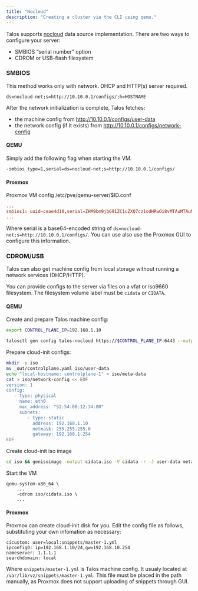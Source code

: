 ```yaml
---
title: "Nocloud"
description: "Creating a cluster via the CLI using qemu."
---
```


Talos supports [nocloud](https://cloudinit.readthedocs.io/en/latest/topics/datasources/nocloud.html) data source implementation.
There are two ways to configure your server:

* SMBIOS “serial number” option
* CDROM or USB-flash filesystem

### SMBIOS

This method works only with network.
DHCP and HTTP(s) server required.

```
ds=nocloud-net;s=http://10.10.0.1/configs/;h=HOSTNAME
```

After the network initialization is complete, Talos fetches:

* the machine config from http://10.10.0.1/configs/user-data
* the network config (if it exists) from http://10.10.0.1/configs/network-config

#### QEMU

Simply add the following flag when starting the VM.

```
-smbios type=1,serial=ds=nocloud-net;s=http://10.10.0.1/configs/
```

#### Proxmox

Proxmox VM config /etc/pve/qemu-server/$ID.conf

```conf
...
smbios1: uuid=ceae4d10,serial=ZHM9bm9jbG91ZC1uZXQ7cz1odHRwOi8vMTAuMTAuMC4xL2NvbmZpZ3Mv,base64=1
...
```

Where serial is a base64-encoded string of `ds=nocloud-net;s=http://10.10.0.1/configs/`.
You can use also use the Proxmox GUI to configure this information.

### CDROM/USB

Talos can also get machine config from local storage without running a network services (DHCP/HTTP).

You can provide configs to the server via files on a vfat or iso9660 filesystem. The filesystem volume label must be ```cidata``` or ```CIDATA```.

#### QEMU

Create and prepare Talos machine config:

```bash
export CONTROL_PLANE_IP=192.168.1.10

talosctl gen config talos-nocloud https://$CONTROL_PLANE_IP:6443 --output-dir _out
```

Prepare cloud-init configs:

```bash
mkdir -p iso
mv _out/controlplane.yaml iso/user-data
echo "local-hostname: controlplane-1" > iso/meta-data
cat > iso/network-config << EOF
version: 1
config:
   - type: physical
     name: eth0
     mac_address: "52:54:00:12:34:00"
     subnets:
        - type: static
          address: 192.168.1.10
          netmask: 255.255.255.0
          gateway: 192.168.1.254
EOF
```

Create cloud-init iso image

```bash 
cd iso && genisoimage -output cidata.iso -V cidata -r -J user-data meta-data network-config
```

Start the VM

```
qemu-system-x86_64 \
    ...
    -cdrom iso/cidata.iso \
    ...
```

#### Proxmox

Proxmox can create cloud-init disk for you.
Edit the config file as follows, substituting your own infomation as necessary:

```config
cicustom: user=local:snippets/master-1.yml
ipconfig0: ip=192.168.1.10/24,gw=192.168.10.254
nameserver: 1.1.1.1
searchdomain: local
```

Where `snippets/master-1.yml` is Talos machine config.
It usualy located at `/var/lib/vz/snippets/master-1.yml`.
This file must be placed in the path manually, as Proxmox does not support uploading of snippets through GUI.
